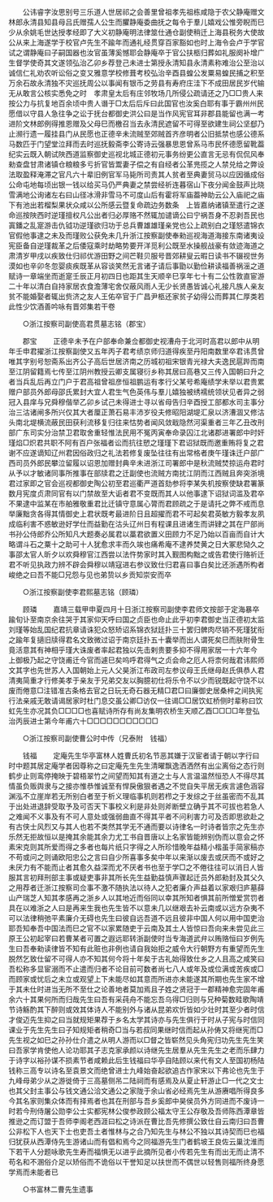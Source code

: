 <!-- { "loadSidebar": true } -->
　　公讳睿字汝思别号三乐道人世居祁之会善里曾祖孝先祖栋咸隐于农父静庵赠文林郎永清县知县母吕氏赠孺人公生而臞静庵委曲抚之每令于羣儿嬉戏公惟旁睨而巳少从余姚毛世达授孝经即了大义初静庵明法律筮仕通仓副使稍迁上海县税务大使故公从来上海遂学于校官卢先生不踰年而通礼经贯穿百家豁如也时上海令会卢于学官试之谓静庵曰子嗣国器也汝官虽薄奚憾耶会静庵卒于官公扶柩归葬如礼服阕补增广生督学使奇其文遂领弘治乙卯乡荐登己未进士第授永清知县永清素称难治公至治以诚信仁礼劝农听讼俗之变又雅意学校修葺考校弘治辛酉县蝗公发粟易蝗民捕之积至万余石故永清独不灾巡抚周公以事闻有银币之劳县有寿府庄洼下不成田居民岁代输无从敢言公核实悉免之时　孝肃皇太后有庄邻牧场几所侵公疏请还之乃□□贵人来按公力与抗复地百余顷中贵人谮于□太后后斥曰此国官也汝奚白耶有事于霸州州民愿借以守县人急往争之讼于抚台都御史洪公曰是当作风宪官耳非郡县能留也满一考进阶文林郎例得推恩赠及父母巳而檄召当去永清民遮留不可得至欲建生祠公坚郄乃止濒行遗一履挂县门从民愿也正德辛未流贼至郊贼首齐彦明者公旧抵禁也感公德系马数匹于门望堂泣拜而去时巡抚毅斋李公寄诗云强暴思恩曾系马市民怀德愿留靴葢纪实云既入朝试陜西道监察御史巡视北城正德初元事务纷更公直言无忌有侃侃风奉勑查盘甘肃诸镇仓粮粮多亏折官皆鬻妻子偿之有自经者公革兠揽之人禁兑给之弊设法取盈释淹滞之官凡六十辈旧例官军马毙所司责其人贫者至典妻贸马以应因循成俗公命屯地每顷出银一钱以给买马仍严典妻之禁尝经祈连暮宿山下夜分闻金鼓声比晓雪满地公询诸左右曰山径冰滑非雪马不可度山后有霍将军庙葢神助云公入庙祀之庙下有池出若榴梨果状众咸以公所感云暨复命疏边务数条　上皆嘉纳诸镇至遣行之遂命巡按陜西时逆瑾擅权凡公出者归必厚赂不然辄加谴谪公曰宁祸吾身不忍剥吾民也寘鐇之乱寔游击仇钺功逆瑾欲归功于总兵曹雄雄瑾亲党也公上疏别白之瑾怒遣锦衣官假他事逮之未及而瑾败公获免未几升浙江按察副使奉勑巡视海道海接东南诸夷设宪臣备自逆瑾裁革之后倭寇乘时劫略势要开洋觅利公既至水操舰战豪有敛迹海道之肃清岁甲戌以疾致仕归祁优游田野之间芒鞋贝服号晋郊耕叟云暇日读书不辍视世务漠如也辛卯冬忽婴痰疾既革从容谈笑然无言诸子请后事勖以勤俭耕读福善祸滛之道赋诗一章端坐而逝寔壬辰正月初四日也距其生天顺辛巳享年七十有二公性敦直宦游二十年以清白自持家居衣食澹薄宅舍仅蔽风雨人无少长贤愚皆诚心礼接凡族人亲友贫不能婚娶者辄出赀济之友人王佑卒官于广昌尹柩还家贫子幼得公而葬其仁厚类若此性少饮酒善吟咏有晋郊集若干卷 

　　○浙江按察司副使高君贯墓志铭（郡宝） 

　　郡宝 
　　正德辛未予在户部奉命兼佥都御史视漕舟于北河时高君以郎中从明年壬申君擢浙江按察副使又五年丙子君考绩京师归道得疾至丹阳南数里卒君讳贯曾唯其字别号恕斋系出齐公子高后世居济南之历城初祖宋银青光禄大夫逸民扈跸而南至江阴留籍焉七传至江阴州教授云卿支属寝衍乡称其居曰高巷又三传入国朝曰升之者当兵乱后再立门户于君高祖曾祖彦恒祖鹏运有孝行父某号希庵绩学未举以君贵累赠户部员外郎母邵氏累封大宜人君生气色英伟与羣儿嬉独被绣襦统领状见者异之弱冠入县庠与兄舜穆偕举乙卯乡试己未得进士寻以省母告归辛酉授工部都水司主事分治三沽诸闸多所兴仅其大者厘正萧石易丰沛岁役夫修昭阳湖堤汇泉以济漕涸又修沽头南北堤横流蔽民田获利流移复归往来怙势者闻风敛戢隐然河渠重者三年乙丑改刑部广东司实分治禁卫君取舍重轻惟法民用不冤丙寅奉命录囚江北诸郡进署郎中时奸瑾焰□炽君共职不阿有百户张福者讼而抗往愬之瑾瑾下君诏狱既而邀重贿将复之君谢不应遂谪知辽州君因俗政归之礼法若修复废坠往往有出常格者庚午瑾诛迁户部广西司员外郎民攀泣留履以诏恩加赠封典辛未进浙江司署郎中是秋流贼焚掠运舟君时从予以才敏诸同事所推事在部牍君之迁副使也流贼方南扰江阴而江西贼且奔突浙境君过家即之官会巡视都御史陶公初至君巡衢严道首劾参将李某失机按察使缺君署篆数月宪度贞肃同官有以门禁故至大诟者君不变既而其人以他事逮下诏狱词滥及君卒不果逮中监某在市舶雅敬重君比迁镇守意属心膂而君顾疏之于是请托之弊不戒而息举廉黜贪各得其情御史上君状既考最进阶日且超擢而君不可起矣君英敏方毅孝友夙成临利害不惑敏逊好学仕而益勤在沽头辽州日有程课且进诸生而讲肄之其在尸部尚书孙公侍郎乔公所知凡大题奏必属君以藁君欲置义田顾力不足乃始以百亩而自计大略谓斗石之粟十之助可十人犹愈求丰而久竢也痛希庵不逮养焚黄之日大冢悲恸久之事邵太官人昕夕以欢舜穆官江西尝以法忤势家时其入觐图构黜之或告君使行赂祈迁君不听见执政力辨不辟会舜穆以靖寇进右参议致仕归君喜曰事白矣比还浙遇所构者峻绝之曰吾不能□兄怨与见也弟贽以乡贡知崇安而卒 

　　○浙江按察副使李君熙墓志铭（顾璘） 

　　顾璘 
　　嘉靖三载甲申夏四月十日浙江按察司副使李君师文按部于定海暴卒踰旬讣至南京余往哭于其家仰天呼曰国之贞臣也命止此乎初李君御史当正德初太监刘瑾等始乱国纪君抗章请诛犯众怒矫诏系锦衣狱廷扑三十罢归髀肉尽销不死瑾犹衔之踰年复擿旧牍得君名文致微过诏于南京廷扑五十囊举而出人谓死矣巳而肤附骨生竟活意其有神相乎瑾大诛废者率起君独以先击剌贵要多抑不得用家居一十六年今　上御极乃起之守饶甫迁今官而遽巳矣呜呼君得气之贞会命之厄人将柰何哉君讳熙师文其字也先世苏人入国朝始上元人父昊浙江布政司左参议母王氏继母赵氏俱恭人君清夷简重才行修美孝于亲友于兄弟交友以胸臆初仕将乐令不以少而锐既起守饶不以废而倦意□注错准古条格去官之日玩无奇石器无精□君□曰廉御史居桑梓之间执宪行法亲戚无敢请谒居家时杜门息交虽公卿□访仅一往谒□□居饮虹桥侧时辈称曰饮虹先生亦况其负□□□□也喜赋诗所存有尚友集明农桥生天顺乙酉□□□□年登弘治丙辰进士第今年甫六十□□□□□□□□□□□ 

　　○浙江按察司副使曹公时中传（兄泰附　钱福） 

　　钱福 
　　定庵先生华亭富林人姓曹氏初名节恶其嫌于汉宦者请于朝以字行曰时中题其居定庵学者因尊称之曰定庵先生先生清曜飘逸洒洒然有出尘离俗之态行则鹤步止则鸾停掩映于碧梧翠竹之间望而知其有道之士与人言温温然恒恐人不得尽其情虽负贩舆隶与之接亦惟恭惟诚至有悍戾傲狠者遇之不觉自失平居无疾言遽色涵容渊泓不立崖岸若无所别白者至于析义理临事机则若栉之于发综之于丝虽密而不乱其于出处进退辞受取予及可否天下事校义利是非处则斧断壁立确乎其不可拔也若急人之难闻不义事及有不可人意处或强弱曲直不得其平者不问利害力可及否即思欲赴之有古侠士风烈又与其人也若不类然其学无不通而要以诗律名一时诗者皆宗之先生亦乐然无拒故恒以是掩其余能其余力尤工书自晋唐以上名家皆能辨别伪而以意会之怀素宋克则其所爱而得之多者也每片纸只字得之人所珍惜晚年益精小楷虽手简家稿亦不苟或问之则诵欧阳忠公之言曰自少所喜事多矣中年以来渐以废去或厌而不或好之未厌力有不能而止者其愈久益深而尤不厌者书也至于学□之不倦往往可以消日人皆服其言初拜刑部主事或疑吏事非其所长先生益勤益慎声骤起迁员外郎勑封及其父久之用荐者迁浙江按察司佥事不激不随执法以待人之犯者廉介声益着以家艰归庐墓薛山产瑞芝人知其孝感再之浙乡人以其地近而俗同以幸其所知者惧其前所憎爱赏罚者具在以难浙之人曰是再来生我也先生皆不以意未几以继艰去补云南或以远方杂夷不可以法律稍弛平素廉介无碍也先生曰彼自远吾道不远且彼非中国人何以用中国吏治耶吾知奉吾中国法而巳之官不以家累随吏于云南及其土人皆惊曰吾向来未尝见此三原王公初起宰曰若曹某者可置之遐远耶转浙副使时当专海道武弁以贿赂恒曰岁例先生曰吾奉勑读律皆不知有此赃也非例也请自我始拒之威令大行朝野方有重望而先生脱然乞致仕留不可得人亦不知其何今将十年矣于古礼始得致仕乡之人且高之咸笑曰吾松称多显宦溺而不止遣而归者不论目前可数者尚七八人或年及或位满或苦疾或□而顾家或忧后之未立或观望上下未能尽如其意而所进亦未能遂其所期也先生家不增于其未仕时进当无所不至仕之论善地者莫加焉且子姓之贤冠于一郡精神愈完固年甫余六十其果何所而归哉先生曰吾有采莼舟不能忘吾乌得□归则与兄种菊数畦歌陶靖节诗觞酌其下醉则或效其体诗人不能别外与诸从昆弟欢忻皆如少壮时其至少者时信才俊迈先生抑之曰当就规矩果荐于乡名太学其诗亦与先生俱行于时从子宪与时信同课业于先生先生曰子知规矩者稍奇□当与若叔同果继时信而起从孙俦又将继宪而□先生视之如巳之孙孙仕介遣之从明人游而以□督之皆崭然见头角宪归功先生先生笑曰吾家学肯使他人论功耶其子志克家承颜以诗继先生居羣从先生先生之老而乐肆力于诗字以裕孙谋不损素节者咸赖此后生钱福曰华亭自陆顾以来代有文人至国初杨陆钱称三高专以诗名至袁景文而绝曾进士九峰始奋起欲追古作家宋以下弗论也先生于九峰母弟少从之游徙倚于三高墓侧吊二陆祠而有感焉及从夏止轩游止□一代之文士也其父封主事公与钱文通公洽文通公之家陇于余山省必经焉先生从游赓唱所得良多今其名家则集众体而有择焉者也其在刑部与吾乡奚郎中昊侯员外方同进而不废诗一时若今刑侍屠公勋李公士实都宪林公俊参政顾公福太守王公存敬及吾师陈西潭章皆推逊之而订盟于吾师李阁老西涯曰松之诗派在曹比吾先修撰公致仕自云南归曰吾曹公非松下人也天下士也吏吾土者惟林与之合乃知先生与林公不独以其诗契而巳也福归犹获从西潭侍先生游诸山而有倡和焉今之同福游先生门者鹤坡王良佐云巢沈淮而下若干人分题咏歌先生寿而福惧无以进乎此摘所见者小传若先生有而出无而止清不苟名和不溷俗介足以矫俗而不诡俗以干誉知足以扶世而不偶世以轻售则福所终身愿学焉而未能者已 

　　○书富林二曹先生遗事 

